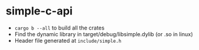 # simple-c-api



- `cargo b --all` to build all the crates
- Find the dynamic library in target/debug/libsimple.dylib (or .so in linux)
- Header file generated at `include/simple.h`
